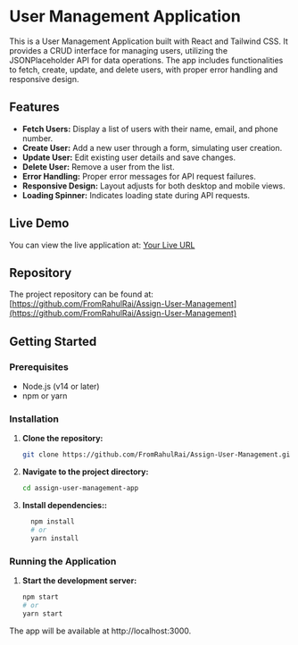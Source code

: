 # User Management Application

This is a User Management Application built with React and Tailwind CSS. It provides a CRUD interface for managing users, utilizing the JSONPlaceholder API for data operations. The app includes functionalities to fetch, create, update, and delete users, with proper error handling and responsive design.

## Features

- **Fetch Users:** Display a list of users with their name, email, and phone number.
- **Create User:** Add a new user through a form, simulating user creation.
- **Update User:** Edit existing user details and save changes.
- **Delete User:** Remove a user from the list.
- **Error Handling:** Proper error messages for API request failures.
- **Responsive Design:** Layout adjusts for both desktop and mobile views.
- **Loading Spinner:** Indicates loading state during API requests.

## Live Demo

You can view the live application at: [Your Live URL](https://your-live-url.com)

## Repository

The project repository can be found at: [https://github.com/FromRahulRai/Assign-User-Management](https://github.com/FromRahulRai/Assign-User-Management)

## Getting Started

### Prerequisites

- Node.js (v14 or later)
- npm or yarn

### Installation

1. **Clone the repository:**

   ```bash
   git clone https://github.com/FromRahulRai/Assign-User-Management.git

2. **Navigate to the project directory:**

   ```bash
   cd assign-user-management-app
   
3. **Install dependencies::**

   ```bash
     npm install
     # or
     yarn install

### Running the Application

  1. **Start the development server:**

   
      ```bash
      npm start
      # or
      yarn start
The app will be available at http://localhost:3000.


